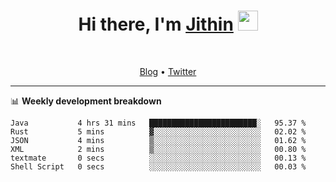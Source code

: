<h1 align="center">Hi there, I'm <a href="https://jithset.github.io/" target="_blank">Jithin</a> <img
src="https://github.com/blackcater/blackcater/raw/main/images/Hi.gif" height="32" /></h1>

<br />

<p align="center">
  <a href="https://jithset.github.io">Blog</a> •
  <a href="https://twitter.com/jithset">Twitter</a>
</p>

---

📊 **Weekly development breakdown**

<!--START_SECTION:waka-->

```text
Java           4 hrs 31 mins   ████████████████████████░   95.37 %
Rust           5 mins          ▓░░░░░░░░░░░░░░░░░░░░░░░░   02.02 %
JSON           4 mins          ▒░░░░░░░░░░░░░░░░░░░░░░░░   01.62 %
XML            2 mins          ▒░░░░░░░░░░░░░░░░░░░░░░░░   00.80 %
textmate       0 secs          ░░░░░░░░░░░░░░░░░░░░░░░░░   00.13 %
Shell Script   0 secs          ░░░░░░░░░░░░░░░░░░░░░░░░░   00.03 %
```

<!--END_SECTION:waka-->

